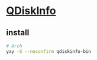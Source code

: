 # [QDiskInfo](https://github.com/edisionnano/QDiskInfo)

## install

```sh
# Arch
yay -S --noconfirm qdiskinfo-bin
```
